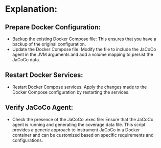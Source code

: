 # Explanation:
## Prepare Docker Configuration:

- Backup the existing Docker Compose file: This ensures that you have a backup of the original configuration.
- Update the Docker Compose file: Modify the file to include the JaCoCo agent in the JVM arguments and add a volume mapping to persist the JaCoCo data.
## Restart Docker Services:

- Restart Docker Compose services: Apply the changes made to the Docker Compose configuration by restarting the services.
## Verify JaCoCo Agent:

- Check the presence of the JaCoCo .exec file: Ensure that the JaCoCo agent is running and generating the coverage data file.
This script provides a generic approach to instrument JaCoCo in a Docker container and can be customized based on specific requirements and configurations.
